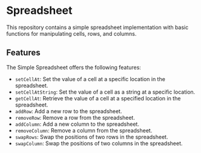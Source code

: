 # Spreadsheet

This repository contains a simple spreadsheet implementation with basic functions for manipulating cells, rows, and columns.

## Features

The Simple Spreadsheet offers the following features:

- `setCellAt`: Set the value of a cell at a specific location in the spreadsheet.
- `setCellAtString`: Set the value of a cell as a string at a specific location.
- `getCellAt`: Retrieve the value of a cell at a specified location in the spreadsheet.
- `addRow`: Add a new row to the spreadsheet.
- `removeRow`: Remove a row from the spreadsheet.
- `addColumn`: Add a new column to the spreadsheet.
- `removeColumn`: Remove a column from the spreadsheet.
- `swapRows`: Swap the positions of two rows in the spreadsheet.
- `swapColumn`: Swap the positions of two columns in the spreadsheet.
